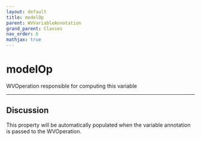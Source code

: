 ```yaml
---
layout: default
title: modelOp
parent: WVVariableAnnotation
grand_parent: Classes
nav_order: 6
mathjax: true
---
```


#  modelOp

WVOperation responsible for computing this variable


---

## Discussion

  This property will be automatically populated when the variable
  annotation is passed to the WVOperation.
  
